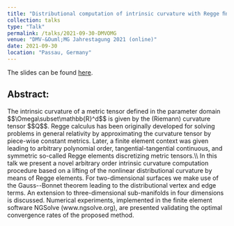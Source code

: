 ```yaml
---
title: "Distributional computation of intrinsic curvature with Regge ﬁnite elements"
collection: talks
type: "Talk"
permalink: /talks/2021-09-30-DMVOMG
venue: "DMV-&Ouml;MG Jahrestagung 2021 (online)"
date: 2021-09-30
location: "Passau, Germany"
---
```


The slides can be found [here](http://michaelneunteufel.github.io/files/talks/dmv_oemg_presentation.pdf).

<h2>Abstract:</h2>
The intrinsic curvature of a metric tensor defined in the parameter domain $$\Omega\subset\mathbb{R}^d$$ is given by the (Riemann) curvature tensor $$Q$$. Regge calculus has been originally developed for solving problems in general relativity by approximating the curvature tensor by piece-wise constant metrics. Later, a finite element context was given leading to arbitrary polynomial order, tangential-tangential continuous, and symmetric so-called Regge elements discretizing metric tensors.\\
In this talk we present a novel arbitrary order intrinsic curvature computation procedure based on a lifting of the nonlinear distributional curvature by means of Regge elements. For two-dimensional surfaces we make use of the Gauss--Bonnet theorem leading to the distributional vertex and edge terms. An extension to three-dimensional sub-manifolds in four dimensions is discussed. Numerical experiments, implemented in the finite element software NGSolve (www.ngsolve.org), are presented validating the optimal convergence rates of the proposed method.
